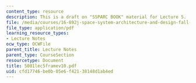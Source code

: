 ```yaml
---
content_type: resource
description: This is a draft on "SSPARC BOOK" material for Lecture 5.
file: /media/courses/16-892j-space-system-architecture-and-design-fall-2004/cfd17746be0b05e6f42138148d1ab4ed_5001lec5framev10.pdf
file_type: application/pdf
learning_resource_types:
- Lecture Notes
ocw_type: OCWFile
parent_title: Lecture Notes
parent_type: CourseSection
resourcetype: Document
title: 5001lec5framev10.pdf
uid: cfd17746-be0b-05e6-f421-38148d1ab4ed
---
```

